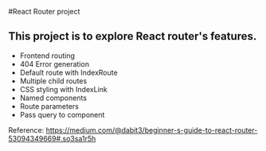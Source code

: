 #React Router project

## This project is to explore React router's features.
* Frontend routing
* 404 Error generation
* Default route with IndexRoute
* Multiple child routes
* CSS styling with IndexLink
* Named components
* Route parameters
* Pass query to component

Reference: https://medium.com/@dabit3/beginner-s-guide-to-react-router-53094349669#.so3sa1r5h